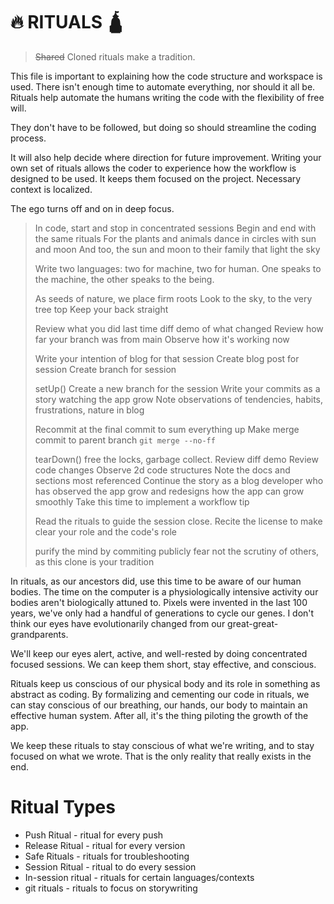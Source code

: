 # 🔥 RITUALS 🛕

> ~~Shared~~ Cloned rituals make a tradition.

This file is important to explaining how the code
structure and workspace is used. There isn't
enough time to automate everything, nor should it
all be. Rituals help automate the humans writing
the code with the flexibility of free will.

They don't have to be followed, but doing so
should streamline the coding process. 

It will also help decide where direction for future improvement.
Writing your own set of rituals allows the coder to experience
how the workflow is designed to be used. It keeps them focused
on the project. Necessary context is localized.

The ego turns off and on in deep focus.


> In code, start and stop in concentrated sessions
> Begin and end with the same rituals
> For the plants and animals dance in circles with sun and moon
> And too, the sun and moon to their family that light the sky
>
> Write two languages: two for machine, two for human.
> One speaks to the machine, the other speaks to the being.
> 
> As seeds of nature, we place firm roots
> Look to the sky, to the very tree top
> Keep your back straight
>
> Review what you did last time
> diff demo of what changed
> Review how far your branch was from main
> Observe how it's working now
> 
> Write your intention of blog for that session
> Create blog post for session
> Create branch for session
> 
> setUp()
> Create a new branch for the session
> Write your commits as a story watching the app grow
> Note observations of tendencies, habits, frustrations, nature 
> in blog
>
> Recommit at the final commit to sum everything up
> Make merge commit to parent branch 
> `git merge --no-ff`
> 
> tearDown()
> free the locks, garbage collect.
> Review diff demo
> Review code changes
> Observe 2d code structures
> Note the docs and sections most referenced
> Continue the story as a blog developer
> who has observed the app grow 
> and redesigns how the app can grow smoothly
> Take this time to implement a workflow tip
>
> Read the rituals to guide the session close.
> Recite the license to make clear your role and the code's role
>
> purify the mind by commiting publicly
> fear not the scrutiny of others, as this clone is your tradition

In rituals, as our ancestors did, use this time to be aware of our human bodies. 
The time on the computer is a physiologically intensive activity our bodies aren't biologically
attuned to. Pixels were invented in the last 100 years, we've only had a handful of generations
to cycle our genes. I don't think our eyes have evolutionarily changed from our great-great-grandparents.

We'll keep our eyes alert, active, and well-rested by doing concentrated focused sessions.
We can keep them short, stay effective, and conscious.

Rituals keep us conscious of our physical body and its role in something
as abstract as coding. By formalizing and cementing our code in rituals,
we can stay conscious of our breathing, our hands, our body to maintain
an effective human system. After all, it's the thing piloting the growth
of the app.

We keep these rituals to stay conscious of what we're writing,
and to stay focused on what we wrote. That is the only reality
that really exists in the end.

# Ritual Types

- Push Ritual - ritual for every push
- Release Ritual - ritual for every version
- Safe Rituals - rituals for troubleshooting
- Session Ritual - ritual to do every session
- In-session ritual - rituals for certain languages/contexts
- git rituals - rituals to focus on storywriting
